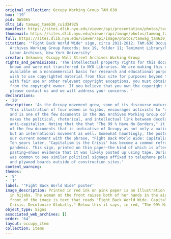 ```yaml
---
original_collection: Occupy Working Group TAM.630
box: '19'
pid: OWS065
dlts_id: tamwag_tam630_cuid34925
manifest: https://sites.dlib.nyu.edu/viewer/api/presentation/photos/tamwag_tam630_cuid34925/manifest.json
thumbnail: https://sites.dlib.nyu.edu/viewer/api/image/photos/tamwag_tam630_cuid34925/1/full/256,/0/default.jpg
full: https://sites.dlib.nyu.edu/viewer/api/image/photos/tamwag_tam630_cuid34925/1/full/256,/0/default.jpg
citation: '"Fight Back World Wide" sign, circa 2011-2012; TAM.630 Occupy Wall Street
  Archives Working Group Records; box 19, folder 11; Tamiment Library/Robert F. Wagner
  Labor Archives, New York University'
creator: Unknown; Occupy Wall Street Archives Working Group
rights_and_permisisons: 'The intellectual property rights for this document are not
  known and were not transferred to NYU Libraries. We are making this document publicly
  available on a noncommercial basis for research and educational purposes. If you
  wish to use copyrighted material from this site for purposes beyond those in accordance
  with fair use or other relevant copyright exceptions, you must obtain permission
  from the copyright owner. If you believe that you own the copyright to this document,
  please contact us and we will address your concerns. '
declarations:
- '20'
description: 'As the Occupy movement grew, some of its discourse matured as well.
  This illustration of four women in hijabs, encourages activists to "decolonize globally"
  and is one of the few documents in the OWS Archives Working Group collection that
  makes the political, rhetorical, and intellectual link between decolonization and
  anti-capitalism. Noting that the that "The 99 % Have No Borders," it is also one
  of the few documents that is indicative of Occupy as not only a national movement,
  but an international movement as well. Somewhat hauntingly, the poster presages
  our current moment with the phrase, "Fight Back World Wide: Capitalism is the Crisis."
  Ten years later, "Capitalism is the Crisis" has become a common refrain in the covid-19
  pandemic. This sign, printed on thin paper—the kind of which is often used for wheat
  pasting—shows evidence that it was likely posted up using tape. During Occupy, it
  was common to see similar political signage affixed to telephone poles, lamp posts,
  and plywood boards outside of construction sites.'
content_warning:
themes:
- '9'
- '1'
label: '"Fight Back World Wide" poster'
image_description: Printed in red ink on pink paper is an Illustration of four women
  in hijabs. The woman at the front raises both of her hands in the air. Across the
  front of the image is text that reads "Fight Back World Wide. Capitalism is the
  Crisis. Decolonize Globally." Below this it says, in red, "The 99% Have No Borders."
object_type: Signs
associated_web_archives: []
order: '64'
layout: occupy_item
collection: items
---
```

